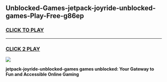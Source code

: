 
## Unblocked-Games-jetpack-joyride-unblocked-games-Play-Free-g86ep
<h3>
<a href="https://premium76.site?title=jetpack-joyride-unblocked-games&ref=10A">CLICK TO PLAY</a></h3>
<hr>

<h3>
<a href="https://premium76.site?title=jetpack-joyride-unblocked-games&ref=10A">CLICK 2 PLAY</a>
  
</h3>

<a href="https://premium76.site?title=jetpack-joyride-unblocked-games&ref=10A"><img src="https://clearcache.store/games.png"></a>


**jetpack-joyride-unblocked-games games unblocked: Your Gateway to Fun and Accessible Online Gaming**

